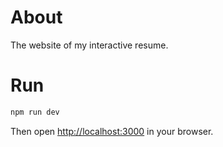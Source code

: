 
# About

The website of my interactive resume.

# Run

```bash
npm run dev
```

Then open [http://localhost:3000](http://localhost:3000) in your browser.

